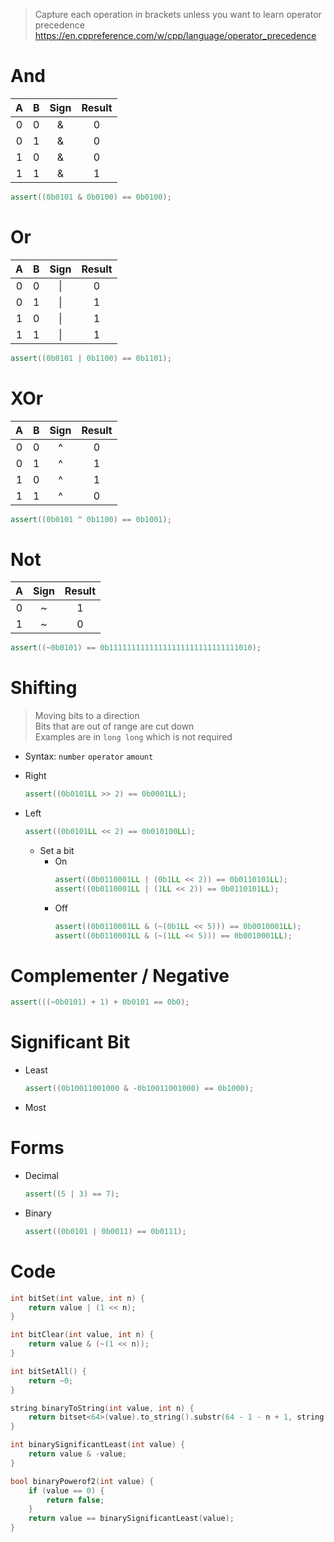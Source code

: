 > Capture each operation in brackets unless you want to learn operator precedence  
> https://en.cppreference.com/w/cpp/language/operator_precedence  

# And
|   A   |   B   | Sign  | Result |
| :---: | :---: | :---: | :----: |
|   0   |   0   |   &   |   0    |
|   0   |   1   |   &   |   0    |
|   1   |   0   |   &   |   0    |
|   1   |   1   |   &   |   1    |

```c++
assert((0b0101 & 0b0100) == 0b0100);
```

# Or
|   A   |   B   | Sign  | Result |
| :---: | :---: | :---: | :----: |
|   0   |   0   |  \|   |   0    |
|   0   |   1   |  \|   |   1    |
|   1   |   0   |  \|   |   1    |
|   1   |   1   |  \|   |   1    |

```c++
assert((0b0101 | 0b1100) == 0b1101);
```

# XOr
|   A   |   B   | Sign  | Result |
| :---: | :---: | :---: | :----: |
|   0   |   0   |   ^   |   0    |
|   0   |   1   |   ^   |   1    |
|   1   |   0   |   ^   |   1    |
|   1   |   1   |   ^   |   0    |

```c++
assert((0b0101 ^ 0b1100) == 0b1001);
```

# Not
|   A   | Sign  | Result |
| :---: | :---: | :----: |
|   0   |   ~   |   1    |
|   1   |   ~   |   0    |

```c++
assert((~0b0101) == 0b11111111111111111111111111111010);
```

# Shifting
> Moving bits to a direction  
> Bits that are out of range are cut down  
> Examples are in `long long` which is not required  

- Syntax: `number` `operator` `amount`

- Right
	```c++
	assert((0b0101LL >> 2) == 0b0001LL);
	```

- Left
	```c++
	assert((0b0101LL << 2) == 0b010100LL);
	```
	- Set a bit
		- On
			```c++
			assert((0b0110001LL | (0b1LL << 2)) == 0b0110101LL);
			assert((0b0110001LL | (1LL << 2)) == 0b0110101LL);
			```
		- Off
			```c++
			assert((0b0110001LL & (~(0b1LL << 5))) == 0b0010001LL);
			assert((0b0110001LL & (~(1LL << 5))) == 0b0010001LL);
			```

# Complementer / Negative
```c++
assert(((~0b0101) + 1) + 0b0101 == 0b0);
```

# Significant Bit
- Least
	```c++
	assert((0b10011001000 & -0b10011001000) == 0b1000);
	```
- Most

# Forms
- Decimal
	```c++
	assert((5 | 3) == 7);
	```
- Binary
	```c++
	assert((0b0101 | 0b0011) == 0b0111);
	```

# Code
```c++
int bitSet(int value, int n) {
	return value | (1 << n);
}

int bitClear(int value, int n) {
	return value & (~(1 << n));
}

int bitSetAll() {
	return ~0;
}

string binaryToString(int value, int n) {
	return bitset<64>(value).to_string().substr(64 - 1 - n + 1, string::npos);
}

int binarySignificantLeast(int value) {
	return value & -value;
}

bool binaryPowerof2(int value) {
	if (value == 0) {
		return false;
	}
	return value == binarySignificantLeast(value);
}
```
